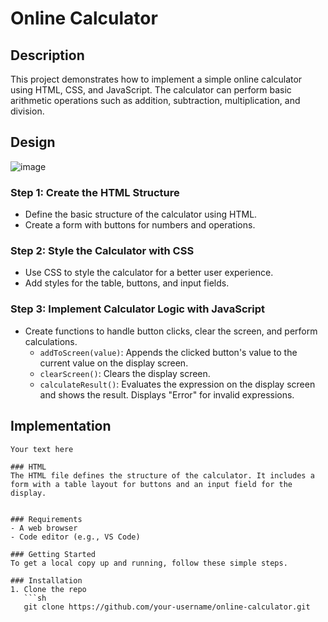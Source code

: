 # Online Calculator

## Description
This project demonstrates how to implement a simple online calculator using HTML, CSS, and JavaScript. The calculator can perform basic arithmetic operations such as addition, subtraction, multiplication, and division.

## Design
![image](https://github.com/ASD-Are/Online-Calculator/assets/93379106/ed57e691-cea9-4b2c-bb62-3b5f21a45acc)

### Step 1: Create the HTML Structure
- Define the basic structure of the calculator using HTML.
- Create a form with buttons for numbers and operations.


### Step 2: Style the Calculator with CSS
- Use CSS to style the calculator for a better user experience.
- Add styles for the table, buttons, and input fields.

### Step 3: Implement Calculator Logic with JavaScript
- Create functions to handle button clicks, clear the screen, and perform calculations.
  - `addToScreen(value)`: Appends the clicked button's value to the current value on the display screen.
  - `clearScreen()`: Clears the display screen.
  - `calculateResult()`: Evaluates the expression on the display screen and shows the result. Displays "Error" for invalid expressions.

## Implementation
```plaintext
Your text here

### HTML
The HTML file defines the structure of the calculator. It includes a form with a table layout for buttons and an input field for the display.


### Requirements
- A web browser
- Code editor (e.g., VS Code)

### Getting Started
To get a local copy up and running, follow these simple steps.

### Installation
1. Clone the repo
   ```sh
   git clone https://github.com/your-username/online-calculator.git
